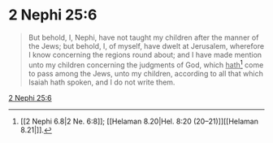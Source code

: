 # 2 Nephi 25:6

> But behold, I, Nephi, have not taught my children after the manner of the Jews; but behold, I, of myself, have dwelt at Jerusalem, wherefore I know concerning the regions round about; and I have made mention unto my children concerning the judgments of God, which <u>hath</u>[^a] come to pass among the Jews, unto my children, according to all that which Isaiah hath spoken, and I do not write them.

[2 Nephi 25:6](https://www.churchofjesuschrist.org/study/scriptures/bofm/2-ne/25?lang=eng&id=p6#p6)


[^a]: [[2 Nephi 6.8|2 Ne. 6:8]]; [[Helaman 8.20|Hel. 8:20 (20–21)]][[Helaman 8.21|]].  
